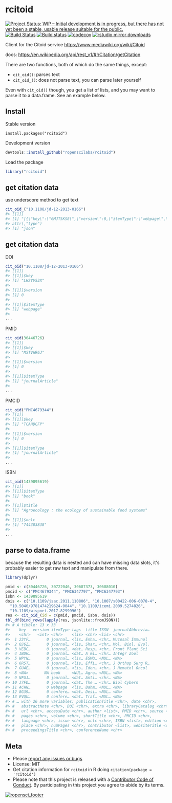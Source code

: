 rcitoid
=========

[![Project Status: WIP – Initial development is in progress, but there has not yet been a stable, usable release suitable for the public.](https://www.repostatus.org/badges/latest/wip.svg)](https://www.repostatus.org/#wip)
[![Build Status](https://travis-ci.com/ropenscilabs/rcitoid.svg?branch=master)](https://travis-ci.com/ropenscilabs/rcitoid)
[![Build status](https://ci.appveyor.com/api/projects/status/yk8vpcdr1rmi7byy?svg=true)](https://ci.appveyor.com/project/sckott/rcitoid)
[![codecov](https://codecov.io/gh/ropenscilabs/rcitoid/branch/master/graph/badge.svg)](https://codecov.io/gh/ropenscilabs/rcitoid)
[![rstudio mirror downloads](http://cranlogs.r-pkg.org/badges/rcitoid)](https://github.com/metacran/cranlogs.app)




Client for the Citoid service <https://www.mediawiki.org/wiki/Citoid>

docs: <https://en.wikipedia.org/api/rest_v1/#!/Citation/getCitation>

There are two functions, both of which do the same things, except:

- `cit_oid()`: parses text
- `cit_oid_()`: does not parse text, you can parse later yourself

Even with `cit_oid()` though, you get a list of lists, and you may
want to parse it to a data.frame. See an example below.

## Install

Stable version

```{r eval=FALSE}
install.packages("rcitoid")
```


Development version


```r
devtools::install_github("ropenscilabs/rcitoid")
```

Load the package



```r
library("rcitoid")
```

## get citation data

use underscore method to get text


```r
cit_oid_("10.1108/jd-12-2013-0166")
#> [[1]]
#> [1] "[{\"key\":\"6MJT5KS8\",\"version\":0,\"itemType\":\"webpage\",\"url\":\"https://www.emeraldinsight.com/action/captchaChallenge?redirectUrl=https%3A%2F%2Fwww.emeraldinsight.com%2Fdoi%2Fabs%2F10.1108%2FJD-12-2013-0166&\",\"title\":\"EmeraldInsight\",\"accessDate\":\"2019-02-07\",\"websiteTitle\":\"www.emeraldinsight.com\",\"DOI\":\"10.1108/jd-12-2013-0166\",\"source\":[\"Zotero\"]}]"
#> attr(,"type")
#> [1] "json"
```

## get citation data

DOI


```r
cit_oid("10.1108/jd-12-2013-0166")
#> [[1]]
#> [[1]]$key
#> [1] "LH2YV53X"
#> 
#> [[1]]$version
#> [1] 0
#> 
#> [[1]]$itemType
#> [1] "webpage"
#> 
...
```

PMID


```r
cit_oid(30446726)
#> [[1]]
#> [[1]]$key
#> [1] "M5TVWR6J"
#> 
#> [[1]]$version
#> [1] 0
#> 
#> [[1]]$itemType
#> [1] "journalArticle"
#> 
...
```

PMCID


```r
cit_oid("PMC4679344")
#> [[1]]
#> [[1]]$key
#> [1] "TCAHDCFP"
#> 
#> [[1]]$version
#> [1] 0
#> 
#> [[1]]$itemType
#> [1] "journalArticle"
#> 
...
```

ISBN


```r
cit_oid(1439895619)
#> [[1]]
#> [[1]]$itemType
#> [1] "book"
#> 
#> [[1]]$title
#> [1] "Agroecology : the ecology of sustainable food systems"
#> 
#> [[1]]$oclc
#> [1] "744303838"
#> 
...
```

## parse to data.frame

because the resulting data is nested and can have missing data slots,
it's probably easier to get raw text and manipulate from there.


```r
library(dplyr)

pmid <- c(30446726, 30722046, 30687373, 30688010)
pmcid <- c("PMC4679344", "PMC6347797", "PMC6347793")
isbn <- 1439895619
dois <- c("10.1109/jsac.2011.110806", "10.1007/s00422-006-0078-4",
  "10.5040/9781474219624-0044", "10.1109/icemi.2009.5274826",
  "10.1109/wispnet.2017.8299996")
res <- cit_oid_(id = c(pmid, pmcid, isbn, dois))
tbl_df(bind_rows(lapply(res, jsonlite::fromJSON)))
#> # A tibble: 13 x 33
#>    key   version itemType tags  title ISSN  journalAbbrevia…
#>    <chr>   <int> <chr>    <lis> <chr> <lis> <chr>           
#>  1 23YF…       0 journal… <lis… Enha… <chr… Mucosal Immunol 
#>  2 QJ6Z…       0 journal… <lis… Shar… <chr… Mol. Biol. Evol.
#>  3 VEBC…       0 journal… <dat… Resp… <chr… Front Plant Sci 
#>  4 IBDH…       0 journal… <dat… A mi… <chr… Integr Zool     
#>  5 WPYN…       0 journal… <lis… ESMO… <NUL… <NA>            
#>  6 6R5T…       0 journal… <lis… Effi… <chr… J Orthop Surg R…
#>  7 GU4E…       0 journal… <lis… Iden… <chr… J Hematol Oncol 
#>  8 <NA>       NA book     <NUL… Agro… <NUL… <NA>            
#>  9 NFGJ…       0 journal… <dat… Anti… <chr… <NA>            
#> 10 J7FD…       0 journal… <dat… The … <chr… Biol Cybern     
#> 11 ACWN…       0 webpage  <lis… Bahm… <NUL… <NA>            
#> 12 8G39…       0 confere… <dat… Desi… <NUL… <NA>            
#> 13 EVQU…       0 confere… <dat… Traf… <NUL… <NA>            
#> # … with 26 more variables: publicationTitle <chr>, date <chr>,
#> #   abstractNote <chr>, DOI <chr>, extra <chr>, libraryCatalog <chr>,
#> #   url <chr>, accessDate <chr>, author <list>, PMID <chr>, source <list>,
#> #   pages <chr>, volume <chr>, shortTitle <chr>, PMCID <chr>,
#> #   language <chr>, issue <chr>, oclc <chr>, ISBN <list>, edition <chr>,
#> #   place <chr>, numPages <chr>, contributor <list>, websiteTitle <chr>,
#> #   proceedingsTitle <chr>, conferenceName <chr>
```

## Meta

* Please [report any issues or bugs](https://github.com/ropenscilabs/rcitoid/issues)
* License: MIT
* Get citation information for `rcitoid` in R doing `citation(package = 'rcitoid')`
* Please note that this project is released with a [Contributor Code of Conduct](CODE_OF_CONDUCT.md). By participating in this project you agree to abide by its terms.


[![ropensci_footer](https://ropensci.org/public_images/github_footer.png)](https://ropensci.org)
